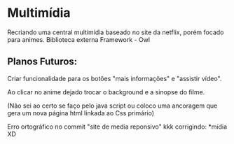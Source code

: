 # Multimídia
Recriando uma central multimídia baseado no site da netflix, porém focado para animes.
Biblioteca externa
Framework - Owl

## Planos Futuros:
Criar funcionalidade para os botôes "mais informações" e "assistir vídeo".

Ao clicar no anime dejado trocar o background e a sinopse do filme.

(Não sei ao certo se faço pelo java script ou coloco uma ancoragem que gera um nova página html linkada ao Css primário)

Erro ortográfico no commit "site de media reponsivo" kkk corrigindo: *mídia
XD
